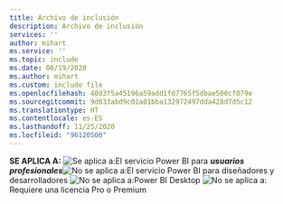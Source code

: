 ```yaml
---
title: Archivo de inclusión
description: Archivo de inclusión
services: ''
author: mihart
ms.service: ''
ms.topic: include
ms.date: 08/19/2020
ms.author: mihart
ms.custom: include file
ms.openlocfilehash: 40d3f5a45196a59add1fd7765f5dbae500cf079e
ms.sourcegitcommit: 9d033abd9c01a01bba132972497dda428d7d5c12
ms.translationtype: HT
ms.contentlocale: es-ES
ms.lasthandoff: 11/25/2020
ms.locfileid: "96120500"
---
```

<Token>**SE APLICA A:** ![Se aplica a:](media/yes.png)El servicio Power BI para **_usuarios profesionales_**![No se aplica a:](media/no.png)El servicio Power BI para diseñadores y desarrolladores ![No se aplica a:](media/no.png)Power BI Desktop ![No se aplica a:](media/no.png)Requiere una licencia Pro o Premium</Token>